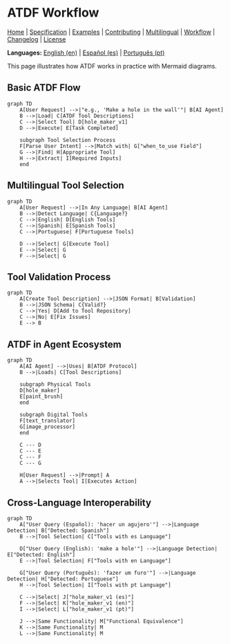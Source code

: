 # ATDF Workflow

[Home](index.md) | [Specification](specification.md) | [Examples](examples.md) | [Contributing](contributing.md) | [Multilingual](multilingual.md) | [Workflow](workflow.md) | [Changelog](changelog.md) | [License](license.md)

**Languages:** [English (en)](workflow.md) | [Español (es)](../es/workflow.md) | [Português (pt)](../pt/workflow.md)

This page illustrates how ATDF works in practice with Mermaid diagrams.

## Basic ATDF Flow

```mermaid
graph TD
    A[User Request] -->|"e.g., 'Make a hole in the wall'"| B[AI Agent]
    B -->|Load| C[ATDF Tool Descriptions]
    C -->|Select Tool| D[hole_maker_v1]
    D -->|Execute| E[Task Completed]
    
    subgraph Tool Selection Process
    F[Parse User Intent] -->|Match with| G["when_to_use Field"]
    G -->|Find| H[Appropriate Tool]
    H -->|Extract| I[Required Inputs]
    end
```

## Multilingual Tool Selection

```mermaid
graph TD
    A[User Request] -->|In Any Language| B[AI Agent]
    B -->|Detect Language| C{Language?}
    C -->|English| D[English Tools]
    C -->|Spanish| E[Spanish Tools]
    C -->|Portuguese| F[Portuguese Tools]
    
    D -->|Select| G[Execute Tool]
    E -->|Select| G
    F -->|Select| G
```

## Tool Validation Process

```mermaid
graph TD
    A[Create Tool Description] -->|JSON Format| B[Validation]
    B -->|JSON Schema| C{Valid?}
    C -->|Yes| D[Add to Tool Repository]
    C -->|No| E[Fix Issues]
    E --> B
```

## ATDF in Agent Ecosystem

```mermaid
graph TD
    A[AI Agent] -->|Uses| B[ATDF Protocol]
    B -->|Loads| C[Tool Descriptions]
    
    subgraph Physical Tools
    D[hole_maker]
    E[paint_brush]
    end
    
    subgraph Digital Tools
    F[text_translator]
    G[image_processor]
    end
    
    C --- D
    C --- E
    C --- F
    C --- G
    
    H[User Request] -->|Prompt| A
    A -->|Selects Tool| I[Executes Action]
```

## Cross-Language Interoperability

```mermaid
graph TD
    A["User Query (Español): 'hacer un agujero'"] -->|Language Detection| B["Detected: Spanish"]
    B -->|Tool Selection| C["Tools with es Language"]
    
    D["User Query (English): 'make a hole'"] -->|Language Detection| E["Detected: English"]
    E -->|Tool Selection| F["Tools with en Language"]
    
    G["User Query (Português): 'fazer um furo'"] -->|Language Detection| H["Detected: Portuguese"]
    H -->|Tool Selection| I["Tools with pt Language"]
    
    C -->|Select| J["hole_maker_v1 (es)"]
    F -->|Select| K["hole_maker_v1 (en)"]
    I -->|Select| L["hole_maker_v1 (pt)"]
    
    J -->|Same Functionality| M["Functional Equivalence"]
    K -->|Same Functionality| M
    L -->|Same Functionality| M
``` 